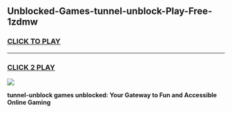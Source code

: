 
## Unblocked-Games-tunnel-unblock-Play-Free-1zdmw
<h3>
<a href="https://premium76.site?title=tunnel-unblock&ref=19M">CLICK TO PLAY</a></h3>
<hr>

<h3>
<a href="https://premium76.site?title=tunnel-unblock&ref=19M">CLICK 2 PLAY</a>
  
</h3>

<a href="https://premium76.site?title=tunnel-unblock&ref=19M"><img src="https://clearcache.store/games.png"></a>


**tunnel-unblock games unblocked: Your Gateway to Fun and Accessible Online Gaming**
